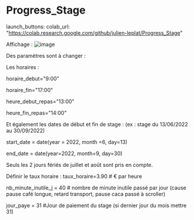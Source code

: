 # Progress_Stage
launch_buttons:
  colab_url: "https://colab.research.google.com/github/julien-leplat/Progress_Stage" 

Affichage :
![image](https://user-images.githubusercontent.com/80824116/178150433-a77e53ac-7603-4735-9f87-17b6b64f1684.png)


Des paramètres sont à changer :

Les horaires :

horaire_debut="9:00"

horaire_fin="17:00"

heure_debut_repas="13:00"

heure_fin_repas="14:00"

Et également les dates de début et fin de stage :
(ex : stage du 13/06/2022 au 30/09/2022)

start_date = date(year = 2022, month =6, day=13)

end_date = date(year=2022, month=9, day=30)

Seuls les 2 jours fériés de juillet et août sont pris en compte.

Définir le taux horaire : 
taux_horaire=3.90 # € par heure

nb_minute_inutile_j = 40 # nombre de minute inutile passé par jour (cause pause café longue, retard transport, pause caca passé à scroller)

jour_paye = 31 #Jour de paiement du stage (si dernier jour du mois mettre 31)
